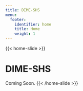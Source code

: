 ```yaml
---
title: DIME-SHS
menu:
  footer:
    identifier: home
    title: Home
    weight: 1
---
```

{{< home-slide >}}
# DIME-SHS

Coming Soon.
{{< /home-slide >}}
